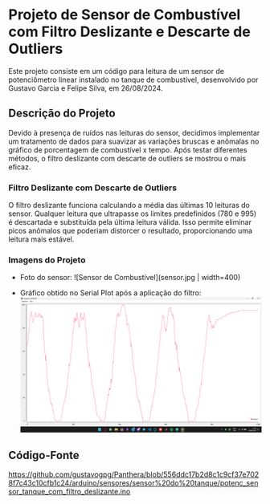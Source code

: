 # Projeto de Sensor de Combustível com Filtro Deslizante e Descarte de Outliers

Este projeto consiste em um código para leitura de um sensor de potenciômetro linear instalado no tanque de combustível, desenvolvido por Gustavo Garcia e Felipe Silva, em 26/08/2024.

## Descrição do Projeto

Devido à presença de ruídos nas leituras do sensor, decidimos implementar um tratamento de dados para suavizar as variações bruscas e anômalas no gráfico de porcentagem de combustível x tempo.
Após testar diferentes métodos, o filtro deslizante com descarte de outliers se mostrou o mais eficaz.

### Filtro Deslizante com Descarte de Outliers

O filtro deslizante funciona calculando a média das últimas 10 leituras do sensor. Qualquer leitura que ultrapasse os limites predefinidos (780 e 995) é descartada e substituída pela última leitura válida. 
Isso permite eliminar picos anômalos que poderiam distorcer o resultado, proporcionando uma leitura mais estável.

### Imagens do Projeto

- Foto do sensor:
  ![Sensor de Combustível](sensor.jpg | width=400)

- Gráfico obtido no Serial Plot após a aplicação do filtro:
  ![Serial Plot](serialplot.png)

## Código-Fonte

https://github.com/gustavogpg/Panthera/blob/556ddc17b2d8c1c9cf37e7028f7c43c10cfb1c24/arduino/sensores/sensor%20do%20tanque/potenc_sensor_tanque_com_filtro_deslizante.ino
